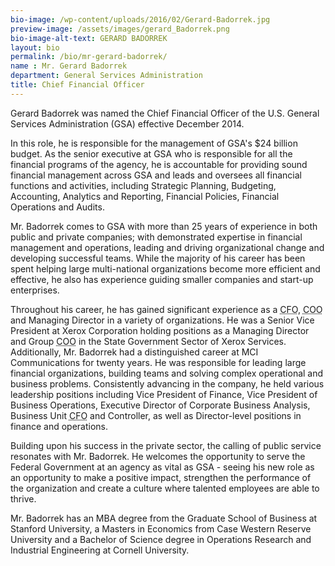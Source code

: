 ```yaml
---
bio-image: /wp-content/uploads/2016/02/Gerard-Badorrek.jpg
preview-image: /assets/images/gerard_Badorrek.png
bio-image-alt-text: GERARD BADORREK
layout: bio
permalink: /bio/mr-gerard-badorrek/
name : Mr. Gerard Badorrek
department: General Services Administration
title: Chief Financial Officer
---
```

   Gerard Badorrek was named the Chief Financial Officer of the U.S. General Services Administration (GSA) effective December 2014.
             
   In this role, he is responsible for the management of GSA's $24 billion budget. As the senior executive at GSA who is responsible for all the financial programs of the agency, he is accountable for providing sound financial management across GSA and leads and oversees all financial functions and activities, including Strategic Planning, Budgeting, Accounting, Analytics and Reporting, Financial Policies, Financial Operations and Audits.
             
   Mr. Badorrek comes to GSA with more than 25 years of experience in both public and private companies; with demonstrated expertise in financial management and operations, leading and driving organizational change and developing successful teams. While the majority of his career has been spent helping large multi-national organizations become more efficient and effective, he also has experience guiding smaller companies and start-up enterprises.
             
   Throughout his career, he has gained significant experience as a <abbr title="Chief Financial Officer">CFO</abbr>, <abbr title="Chief Operating Officer">COO</abbr> and Managing Director in a variety of organizations. He was a Senior Vice President at Xerox Corporation holding positions as a Managing Director and Group <abbr title="Chief Operating Officer">COO</abbr> in the State Government Sector of Xerox Services. Additionally, Mr. Badorrek had a distinguished career at MCI Communications for twenty years. He was responsible for leading large financial organizations, building teams and solving complex operational and business problems. Consistently advancing in the company, he held various leadership positions including Vice President of Finance, Vice President of Business Operations, Executive Director of Corporate Business Analysis, Business Unit <abbr title="Chief Financial Officer">CFO</abbr> and Controller, as well as Director-level positions in finance and operations.
             
   Building upon his success in the private sector, the calling of public service resonates with Mr. Badorrek. He welcomes the opportunity to serve the Federal Government at an agency as vital as GSA - seeing his new role as an opportunity to make a positive impact, strengthen the performance of the organization and create a culture where talented employees are able to thrive.
  
   Mr. Badorrek has an MBA degree from the Graduate School of Business at Stanford University, a Masters in Economics from Case Western Reserve University and a Bachelor of Science degree in Operations Research and Industrial Engineering at Cornell University.

